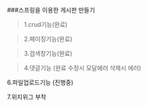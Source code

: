 ###스프링을 이용한 게시판 만들기

>1.crud기능(완료)

>2.페이징기능(완료)

>3.검색창기능(완료)

>4.댓글기능 (완료 수정시 모달에러 삭제시 에러)

6.파일업로드기능 (진행중)

7.위지위그 부착
